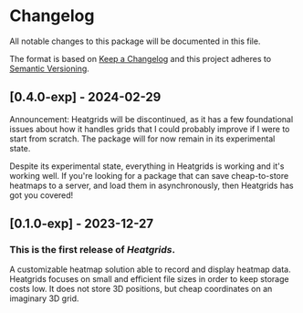 # Changelog
All notable changes to this package will be documented in this file.

The format is based on [Keep a Changelog](http://keepachangelog.com)
and this project adheres to [Semantic Versioning](http://semver.org).

## [0.4.0-exp] - 2024-02-29
Announcement: Heatgrids will be discontinued, as it has a few foundational issues about how it handles grids that I could probably improve if I were to start from scratch. The package will for now remain in its experimental state.

Despite its experimental state, everything in Heatgrids is working and it's working well. If you're looking for a package that can save cheap-to-store heatmaps to a server, and load them in asynchronously, then Heatgrids has got you covered!

## [0.1.0-exp] - 2023-12-27
### This is the first release of *Heatgrids*.
A customizable heatmap solution able to record and display heatmap data. Heatgrids focuses on small and efficient file sizes in order to keep storage costs low. It does not store 3D positions, but cheap coordinates on an imaginary 3D grid.

